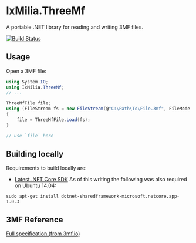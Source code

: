 ﻿IxMilia.ThreeMf
===============

A portable .NET library for reading and writing 3MF files.

[![Build Status](https://dev.azure.com/ixmilia/public/_apis/build/status/ThreeMf?branchName=master)](https://dev.azure.com/ixmilia/public/_build/latest?definitionId=23)

## Usage

Open a 3MF file:

``` C#
using System.IO;
using IxMilia.ThreeMf;
// ...

ThreeMfFile file;
using (FileStream fs = new FileStream(@"C:\Path\To\File.3mf", FileMode.Open))
{
    file = ThreeMfFile.Load(fs);
}

// use `file` here
```

## Building locally

Requirements to build locally are:

- [Latest .NET Core SDK](https://github.com/dotnet/cli/releases)  As of this writing the following was also required on Ubuntu 14.04:

`sudo apt-get install dotnet-sharedframework-microsoft.netcore.app-1.0.3`

## 3MF Reference

[Full specification (from 3mf.io)](http://www.3mf.io/specification/)
